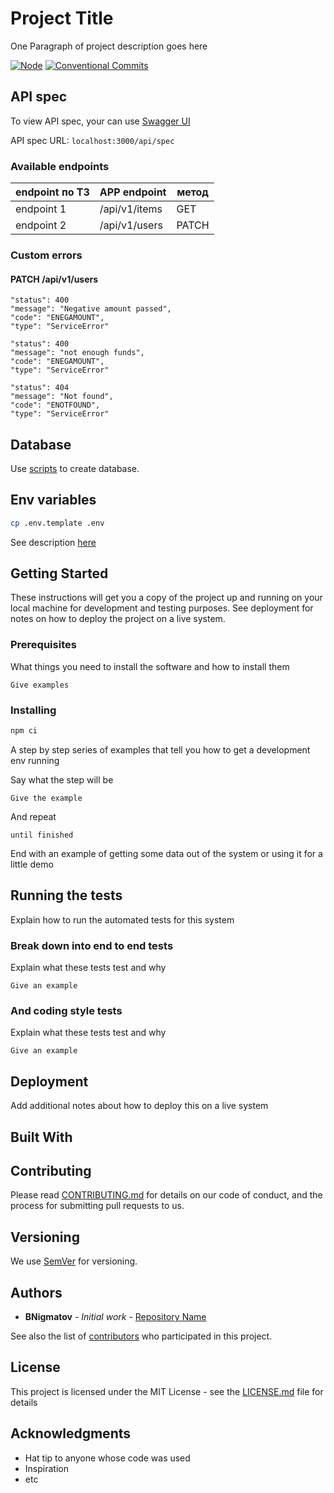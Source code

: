 # Project Title

One Paragraph of project description goes here

[![Node](https://img.shields.io/badge/node-%3E%3D%2020.15.0-brightgreen.svg)](https://nodejs.org)
[![Conventional Commits](https://img.shields.io/badge/Conventional%20Commits-0.4.0-yellow.svg)](https://conventionalcommits.org)


## API spec

To view API spec, your can use [Swagger UI](https://swagger.io/tools/swagger-ui/)

API spec URL: `localhost:3000/api/spec`

### Available endpoints

|endpoint по ТЗ  |APP endpoint  | метод |
|--|--|--|
| endpoint 1 | /api/v1/items | GET |--|
| endpoint 2 | /api/v1/users | PATCH | 


### Custom errors

#### PATCH /api/v1/users
```
"status": 400
"message": "Negative amount passed",
"code": "ENEGAMOUNT",
"type": "ServiceError"
```
```
"status": 400
"message": "not enough funds",
"code": "ENEGAMOUNT",
"type": "ServiceError"
```
```
"status": 404
"message": "Not found",
"code": "ENOTFOUND",
"type": "ServiceError"
```

## Database
 Use [scripts](./db/) to create database.

 ## Env variables
 ```sh
 cp .env.template .env
 ```
 
 See description [here](./.env.template)


## Getting Started

These instructions will get you a copy of the project up and running on your local machine for development and testing purposes. See deployment for notes on how to deploy the project on a live system.

### Prerequisites

What things you need to install the software and how to install them

```
Give examples
```

### Installing

```sh
npm ci
```

A step by step series of examples that tell you how to get a development env running

Say what the step will be

```
Give the example
```

And repeat

```
until finished
```

End with an example of getting some data out of the system or using it for a little demo

## Running the tests

Explain how to run the automated tests for this system

### Break down into end to end tests

Explain what these tests test and why

```
Give an example
```

### And coding style tests

Explain what these tests test and why

```
Give an example
```

## Deployment

Add additional notes about how to deploy this on a live system

## Built With


## Contributing

Please read [CONTRIBUTING.md](./CONTRIBUTING.md) for details on our code of conduct, and the process for submitting pull requests to us.

## Versioning

We use [SemVer](http://semver.org/) for versioning.

## Authors

* **BNigmatov** - *Initial work* - [Repository Name](https://github.com/bnigmatov/project)

See also the list of [contributors](https://github.com/your/project/contributors) who participated in this project.

## License

This project is licensed under the MIT License - see the [LICENSE.md](LICENSE.md) file for details

## Acknowledgments

* Hat tip to anyone whose code was used
* Inspiration
* etc
